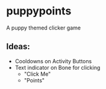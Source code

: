 # puppypoints
A puppy themed clicker game

## Ideas:
* Cooldowns on Activity Buttons
* Text indicator on Bone for clicking
    * "Click Me"
    * "Points"
